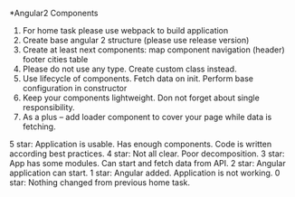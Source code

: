 *Angular2 Components
1. For home task please use webpack to build application
2. Create base angular 2 structure (please use release version)
3. Create at least next components:
map component
navigation (header)
footer
cities table
4. Please do not use any type. Create custom class instead.
5. Use lifecycle of components. Fetch data on init. Perform base configuration in constructor
6. Keep your components lightweight. Don not forget about single responsibility.
7. As a plus – add loader component to cover your page while data is fetching.

5 star: Application is usable. Has enough components. Code is written according best practices.
4 star: Not all clear. Poor decomposition. 
3 star: App has some modules. Can start and fetch data from API.
2 star: Angular application can start.
1 star: Angular added. Application is not working.
0 star: Nothing changed from previous home task.
